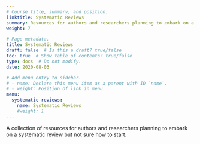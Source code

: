 ```yaml
---
# Course title, summary, and position.
linktitle: Systematic Reviews
summary: Resources for authors and researchers planning to embark on a systematic review but not sure how to start.
weight: 7

# Page metadata.
title: Systematic Reviews
draft: false  # Is this a draft? true/false
toc: true  # Show table of contents? true/false
type: docs  # Do not modify.
date: 2020-08-03

# Add menu entry to sidebar.
# - name: Declare this menu item as a parent with ID `name`.
# - weight: Position of link in menu.
menu:
  systematic-reviews:
    name: Systematic Reviews
    #weight: 1
---
```


A collection of resources for authors and researchers planning to embark on a systematic review but not sure how to start.